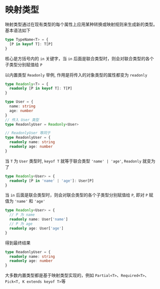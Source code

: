 # 映射类型

映射类型通过在现有类型的每个属性上应用某种转换或映射规则来生成新的类型。基本语法如下

```ts
type TypeName<T> = {
  [P in keyof T]: T[P]
}
```

核心是方括号内的 `in` 关键字，当 `in` 后面是联合类型时，则会对联合类型的各个子类型分别赋值给 `P`

以内置类型 `Readonly` 举例, 作用是将传入的对象类型的属性都变为 `readonly`

```ts
type Readonly<T> = {
  readonly [P in keyof T]: T[P]
}

type User = {
  name: string
  age: number
}
// 传入 User 类型
type ReadonlyUser = Readonly<User>

// ReadonlyUser 等同于
type ReadonlyUser = {
  readonly name: string
  readonly age: number
}
```

当 `T` 为 `User` 类型时, `keyof T` 就等于联合类型 `'name' | 'age'`, `Readonly` 就变为了

```ts
type Readonly<User> = {
  readonly [P in 'name' | 'age']: User[P]
}
```

当 `in` 后面是联合类型时，则会对联合类型的各个子类型分别赋值给 `P`, 即对 `P` 赋值为 `'name'` 和 `'age'`

```ts
type Readonly<User> = {
  // P 为 name
  readonly name: User['name']
  // P 为 age
  readonly age: User['age']
}
```

得到最终结果

```ts
type ReadonlyUser = {
  readonly name: string
  readonly age: number
}
```

大多数内置类型都是基于映射类型实现的，例如 `Partial<T>`、`Required<T>`、`Pick<T, K extends keyof T>`等
